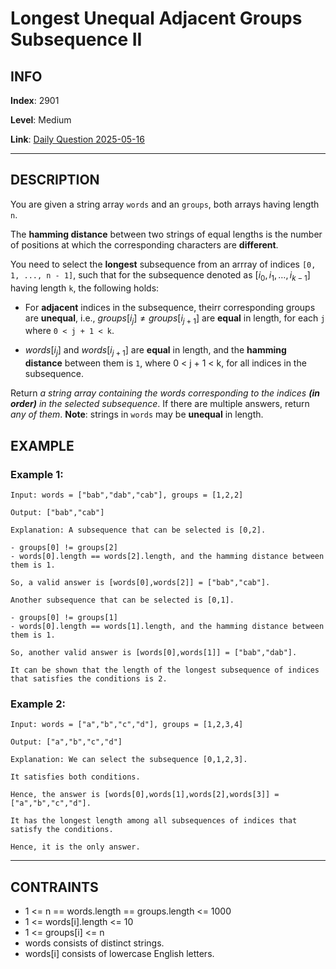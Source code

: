 # Longest Unequal Adjacent Groups Subsequence II

## INFO

**Index**: 2901

**Level**: Medium

**Link**: [Daily Question 2025-05-16](https://leetcode.com/problems/longest-unequal-adjacent-groups-subsequence-ii/description/?envType=daily-question&envId=2025-05-16)

---

## DESCRIPTION

You are given a string array `words` and an `groups`, both arrays having length `n`.

The **hamming distance** between two strings of equal lengths is the number of positions at which the corresponding characters are **different**.

You need to select the **longest** subsequence from an arrray of indices `[0, 1, ..., n - 1]`, such that for the subsequence denoted as $[i_0, i_1, \dots, i_{k-1}]$ having length `k`, the following holds:

- For **adjacent** indices in the subsequence, theirr corresponding groups are **unequal**, i.e., $groups[i_j] \neq groups[i_{j+1}]$ are **equal** in length, for each `j` where `0 < j + 1 < k`.

- $words[i_j]$ and $words[i_{j+1}]$ are **equal** in length, and the **hamming distance** between them is `1`, where 0 < j + 1 < k, for all indices in the subsequence.

Return *a string array containing the words corresponding to the indices **(in order)** in the selected subsequence*. If there are multiple answers, return *any of them*.
**Note**: strings in `words` may be **unequal** in length.

## EXAMPLE

### Example 1:

    Input: words = ["bab","dab","cab"], groups = [1,2,2]

    Output: ["bab","cab"]

    Explanation: A subsequence that can be selected is [0,2].

    - groups[0] != groups[2]
    - words[0].length == words[2].length, and the hamming distance between them is 1.

    So, a valid answer is [words[0],words[2]] = ["bab","cab"].

    Another subsequence that can be selected is [0,1].

    - groups[0] != groups[1]
    - words[0].length == words[1].length, and the hamming distance between them is 1.

    So, another valid answer is [words[0],words[1]] = ["bab","dab"].

    It can be shown that the length of the longest subsequence of indices that satisfies the conditions is 2.

### Example 2:

    Input: words = ["a","b","c","d"], groups = [1,2,3,4]

    Output: ["a","b","c","d"]

    Explanation: We can select the subsequence [0,1,2,3].

    It satisfies both conditions.

    Hence, the answer is [words[0],words[1],words[2],words[3]] = ["a","b","c","d"].

    It has the longest length among all subsequences of indices that satisfy the conditions.

    Hence, it is the only answer.

---

## CONTRAINTS

- 1 <= n == words.length == groups.length <= 1000
- 1 <= words[i].length <= 10
- 1 <= groups[i] <= n
- words consists of distinct strings.
- words[i] consists of lowercase English letters.
